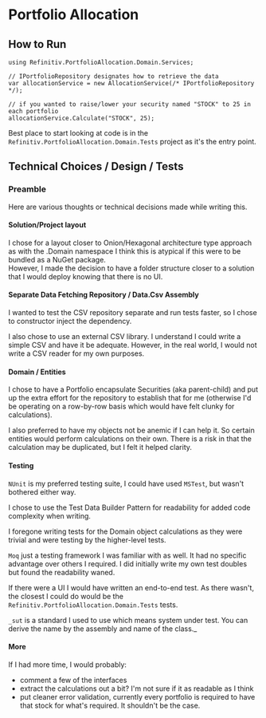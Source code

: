 # Portfolio Allocation

## How to Run

```
using Refinitiv.PortfolioAllocation.Domain.Services;

// IPortfolioRepository designates how to retrieve the data
var allocationService = new AllocationService(/* IPortfolioRepository */);

// if you wanted to raise/lower your security named "STOCK" to 25 in each portfolio
allocationService.Calculate("STOCK", 25);
```

Best place to start looking at code is in the `Refinitiv.PortfolioAllocation.Domain.Tests` project as it's the entry point.

## Technical Choices / Design / Tests

### Preamble

Here are various thoughts or technical decisions made while writing this.

#### Solution/Project layout

I chose for a layout closer to Onion/Hexagonal architecture type approach as with the .Domain namespace I think this is atypical if this were to be bundled as a NuGet package.  
However, I made the decision to have a folder structure closer to a solution that I would deploy knowing that there is no UI.

#### Separate Data Fetching Repository / Data.Csv Assembly

I wanted to test the CSV repository separate and run tests faster, so I chose to constructor inject the dependency.

I also chose to use an external CSV library.  I understand I could write a simple CSV and have it be adequate.  However, in the real world, I would not write a CSV reader for my own purposes.

#### Domain / Entities

I chose to have a Portfolio encapsulate Securities (aka parent-child) and put up the extra effort for the repository to establish that for me (otherwise I'd be operating on a row-by-row basis which would have felt clunky for calculations).

I also preferred to have my objects not be anemic if I can help it.  So certain entities would perform calculations on their own.  There is a risk in that the calculation may be duplicated, but I felt it helped clarity.

#### Testing

`NUnit` is my preferred testing suite, I could have used `MSTest`, but wasn't bothered either way.

I chose to use the Test Data Builder Pattern for readability for added code complexity when writing.

I foregone writing tests for the Domain object calculations as they were trivial and were testing by the higher-level tests.

`Moq` just a testing framework I was familiar with as well.  It had no specific advantage over others I required.  I did initially write my own test doubles but found the readability waned.

If there were a UI I would have written an end-to-end test.  As there wasn't, the closest I could do would be the `Refinitiv.PortfolioAllocation.Domain.Tests` tests.

`_sut` is a standard I used to use which means system under test.  You can derive the name by the assembly and name of the class._

#### More

If I had more time, I would probably:
* comment a few of the interfaces 
* extract the calculations out a bit?  I'm not sure if it as readable as I think
* put cleaner error validation, currently every portfolio is required to have that stock for what's required.  It shouldn't be the case.